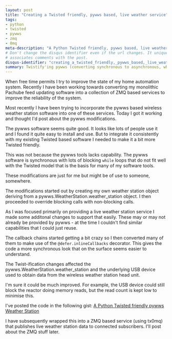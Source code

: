 ```yaml
---
layout: post
title: "Creating a Twisted friendly, pywws based, live weather service"
tags: 
- python
- twisted
- pywws
- zmq
- 0mq
meta-description: "A Python Twisted friendly, pywws based, live weather station" 
# Don't change the disqus identifier even if the url changes. It uniquely
# associates comments with the post.
disqus-identifier: "creating_a_twisted_friendly,_pywws_based,_live_weather_service"
summary: Twistify'ing pywws (converting synchronous to asynchronous, where possible)
---
```


<!-- excerpt start -->
When free time permits I try to improve the state of my home automation system.
Recently I have been working towards converting my monolithic Pachube feed updating 
software into a collection of ZMQ based services to improve the reliability of the system.

Most recently I have been trying to incorporate the pywws based wireless weather
station software into one of these services. Today I got it working and thought
I'd post about the pywws modifications.
<!-- excerpt end -->

The pywws software seems quite good. It looks like lots of people use it and
I found it quite easy to install and use. But to integrate it consistently with
my existing Twisted based software I needed to make it a bit more Twisted
friendly. 

This was not because the pywws tools lacks capability.  The pywws software is 
synchronous with lots of blocking <code>while</code> loops that do not fit well with 
the Twisted model that is the basis for many of my software tools.

These modifications are just for me but might be of use to someone, somewhere. 

The modifications started out by creating my own weather station object deriving from
a pywws.WeatherStation.weather_station object. I then proceeded to override blocking 
calls with non-blocking calls. 

As I was focused primarily on providing a live weather station service I made some 
additonal changes to support that easily. These may or may not already be provided
by pywws - at the time I couldn't find similar capabilities that I could just reuse.

The callback chains started getting a bit crazy so I then converted many of them
to make use of the <code>@defer.inlineCallbacks</code> decorator. This gives the code a more
synchronous look that on the surface seems easier to understand.

The Twist-ification changes affected the pywws.WeatherStation.weather_station and
the underlying USB device used to obtain data from the wireless weather station
head unit.

I'm sure it could be much improved. For example, the USB device could still block
the reactor doing memory reads, but the read count is kept low to minimise this.

I've posted the code in the following gist: [A Python Twisted friendly pywws Weather Station](https://gist.github.com/2464017) 

I have subsequently wrapped this into a ZMQ based service (using tx0mq) that publishes 
live weather station data to connected subscribers. I'll post about the ZMQ stuff later.



